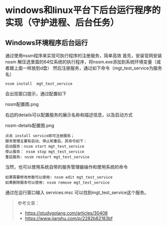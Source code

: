 # windows和linux平台下后台运行程序的实现（守护进程、后台任务）

## Windows环境程序后台运行

通过使用nssm程序来实现可执行程序的注册服务，简单高效
首先，安装官网安装 nssm 解压选里面的64位系统的执行程序，将nssm.exe添加到系统环境变量（或者跟上面一样放到d盘）
然后注册服务，通过如下命令（mgt_test_service为服务名）

```
nssm install  mgt_test_service
```
会出现窗口提示，通过配置如下

nssm配置图.png

右边的details可以配置服务的展示名称和描述信息，以及启动方式

nssm-details配置图.png

```
点击 install service即可注册服务；
服务管理主要有启动、停止和重启，其命令如下：
启动服务：nssm start mgt_test_service
停止服务： nssm stop mgt_test_service
重启服务: nssm restart mgt_test_service
```
当然，也可以使用系统自带的服务管理器操作和使用系统的命令
```
如果需要修改参数可以使用: nssm edit mgt_test_service
如果删除服务可以使用: nssm remove mgt_test_service
```
通过在运行窗口输入 services.msc 可以找到mgt_test_service这个服务。

> 参考文章：
> - https://studygolang.com/articles/30408
> - https://www.jianshu.com/p/2282b82183bf